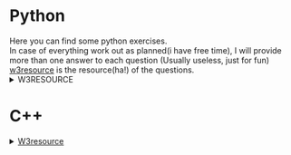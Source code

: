 
<h1>Python</h1>
Here you can find some python exercises. <br/>
In case of everything work out as planned(i have free time), I will provide more than one answer to each question (Usually useless, just for fun) <br/>
<a href= "w3resource.com/python-exercises">w3resource</a> is the resource(ha!) of the questions.

<details>
<summary>W3RESOURCE</summary>
	<details>
	<summary>Python Basic (Part -I)</summary>
       		<details>
        	<summary>1</summary>
Write a Python program to print the following string in a specific format (see the output). Go to the editor
Sample String : "Twinkle, twinkle, little star, How I wonder what you are! Up above the world so high, Like a diamond in the sky. Twinkle, twinkle, little star, How           I wonder what you are" Output :
			
<pre>
     Twinkle, twinkle, little star,
	How I wonder what you are! 
		Up above the world so high,   		
		Like a diamond in the sky. 
Twinkle, twinkle, little star, 
	How I wonder what you are
</pre>
          
First method:
<pre>
# Just use """ to print multiple line  
print("""Twinkle, Twinkle, little star,
        How I wonder what you are!
                Up above the world so high,
                Like a diamond in the sky.
Twinkle, twinkle, little star,
    How I wonder what you are""")

# 0.0009927749633789062 seconds. The most beautiful, but took a longer time.
</pre> 


Second Method:      
<pre>
# Print all in a single line (ouch!)      
print("winkle, Twinkle, little star,\n        How I wonder what you are!\n                Up above the world so high,\n                Like a diamond in the                   sky.\nTwinkle, twinkle, little star,\n    How I wonder what you are")
# 0.00049591064453125 seconds.
</pre>

      
 Third Method:
 <pre>
#  Create a variable and print it (double ouch!).

Text = "winkle, Twinkle, little star,\n        How I wonder what you are!\n                Up above the world so high,\n                Like a diamond in the sky.\nTwinkle, twinkle, little star,\n    How I wonder what you are"
print(Text)
</pre>
</details>
<details> 
        	<summary>2</summary>
Write a Python program to get the Python version you are using.

First Method:
<pre>
# Honestly? Had no idea
import sys # ok, I knew this one
print("You are using Python {}.{}.".format(sys.version_info.major, sys.version_info.minor)) # I didn't had idea
</pre>
0.00049591064453125 seconds

Second Method:
<pre>
# Took more time, but shows an completier message.
#import sys

print("Python version")
print (sys.version)
# 0.0009987354278564453 seconds
</pre>
</details>
<details> 
   	    	<summary>3</summary>
 Write a Python program to display the current date and time.
Sample Output :
Current date and time :
2014-07-05 14:34:14

First Method:
<pre>
import datetime
print("Current date and time:")
print(datetime.datetime.now()) # Other print, to avoid the " "
</pre>

Second Method:
I could use (sys.version - irrelevant info), but nah
</details>
<details>
        	<summary>4</summary>
Write a Python program which accepts the radius of a circle from the user and compute the area.
Sample Output :
r = 1.1
Area = 3.8013271108436504
	
First Method:
<pre>
# Easy
from numpy import pi

r = float(input("Enter with the radius: "))
print("r = ", r, "\nArea = ", pi*(r**2))
# 1.977311372756958 Seconds
</pre>
	
Second Method:
<pre>
mypi = 3.13159265358779323626433
print("Enter with radius: ")
r = float(input("r = "))

def area():
    print("Area: =",mypi*(r**2))


area()
# 1.540489912033081 Seconds.
</pre>
</details>
<details>
        	<summary>5</summary>
Write a Python program which accepts the user's first and last name and print them in reverse order with a space between them.

First Method:
<pre>
Lname = (input("Enter your first name: "))
Lname = (input("Enter your last name: "))
print(Lname, Fname)

# 3.1332342624664307 Seconds
</pre>

Second Method:
<pre>
FLname = input(str("Enter your first and last name: "))
sepname = FLname.split(" ")
print(sepname[1],sepname[0])

# 4.2260999679565435 Seconds, of course
</pre>

Thirt Method:
<pre>
# Basically the first one, but using one line to input Names.
Fname, Lname = (input("Enter your first name: "), input("Enter your last name: "))
print(Lname, Fname)
	
# 3.762261152267456 Seconds.
</pre>
	
Fourth Method:
<pre>
# Just one more
def name():
        Fname = str(input("Enter your first name: "))
        Lname = str(input("Enter your last name: "))
        print(Lname, Fname)

name()

# 4.156754732131958 Seconds.
</pre>
</details>
<details>
        	<summary>6</summary>
Write a Python program which accepts a sequence of comma-separated numbers from user and generate a list and a tuple with those numbers.
Sample data : 3, 5, 7, 23
Output :
List : ['3', ' 5', ' 7', ' 23']
Tuple : ('3', ' 5', ' 7', ' 23')

First method:
<pre>

UserNumbers = (input("Insert your sequence of comma-separated numbers: "))
UserNumbersList = UserNumbers.split((","))
print((type(UserNumbersList), UserNumbersList))
UserNumbersTuple = tuple(UserNumbersList)

# Time:  3.716700315475464
</pre>
</details>
		
<details>
        	<summary>7</summary>
Write a Python program to accept a filename from the user and print the extension of that.
Sample filename : abc.java
Output : java
	

<pre>
FileName = input("""Enter your file name with extension , example: mybook.txt 
your turn: """)
FileName = FileName.split(".")
print(FileName[-1])

# Time 7.073101282119751
</pre>
</details>
		
<details>
        	<summary>8</summary>
Write a Python program to display the first and last colors from the following list.
color_list = ["Red","Green","White" ,"Black"]

<pre>
color_list = ["Red","Green","White" ,"Black"]
print(color_list[0], color_list[-1])

# Time 0.012399673461914062
</pre>
</details>
		
<details>
        	<summary>9</summary>
 Write a Python program to display the examination schedule. (extract the date from exam_st_date).
exam_st_date = (11, 12, 2014)
Sample Output : The examination will start from : 11 / 12 / 2014

<pre>
exam_st_date = (11, 12, 2014)
exam_st_date = list(exam_st_date)
print ("The examination will start from: ", exam_st_date[0],"/", exam_st_date[1], "/", exam_st_date[2])

# Time 0.0004971027374267578
</pre>
</details>
		
<details>
        	<summary>10</summary>
Write a Python program that accepts an integer (n) and computes the value of n+nn+nnn
	<br>Sample value of n is 5
		<br>Expected Result : 615
<pre>
BaseNumber = int(input("Enter the number n: "))
print(BaseNumber + BaseNumber**2 + BaseNumber**3)

# Time 2.142456293106079
</pre>
</details>
		
<details>
        	<summary>11</summary>
Write a Python program to print the documents (syntax, description etc.) of Python built-in function(s).
	<br>Sample function: abs()

<pre>
print(abs.__doc__)

# Time 0.0 , could be faster
</pre>
</details>
		
<details>
        	<summary>12</summary>
Write a Python program to print the calendar of a given month and year.
	<br>Note : Use 'calendar' module.


<pre>
year = int(input("Year: "))
month = int(input("Month: "))

print(calendar.month(year, month))

# Time 0.0 , could be faster
</pre>
</details>

<details>
        	<summary>14</summary>
Write a Python program to calculate number of days between two dates.
	<br>Sample dates : (2014, 7, 2), (2014, 7, 11)
	<br>Expected output : 9 days



<pre>
from datetime import date

fdate = date(2020, 5, 5)
ldate = date(2021, 5, 5)
print((ldate - fdate).days)

# Time 0.003968238830566406
</pre>
</details>

<details>
        	<summary>15</summary>
 Write a Python program to compute the product of a list of integers (without using for loop)
<pre>
actualposition ,total  = 0, 1
numbers = [3, 3, 2]
total = 1

while actualposition  < (len(numbers)):
    total = (numbers[actualposition]*total)
    actualposition += 1
</pre>
</details>

	
<details>
        	<summary>116 (mb) </summary>
Write a Python program to print Unicode characters.
	<pre>
	Unicode = u'\03 \u004E \u0049 \u0043 \u0045 \03'
	print(Unicode)
	</pre>
# Time 0.0004966259002685547
</details>

<details>
	<summary>16</summary>
Write a Python program to get the difference between a given number and 17, if the number is greater than 17 return double the absolute difference.
<pre>
try:
    n1 = float(input("Enter your given number: "))
except ValueError:
    print("Number my brother")
if n1 > 17:
    print((n1 - 17)*2)
elif n1 == 17:
    print("Even number")
else:
    print ("Given number is lower then 17")
</pre>
</details>

<details>
	<summary>17</summary>
Write a Python program to test whether a number is within 100 of 1000 or 2000.
<pre>
YourNumber = float(input("Enter your number: "))
if abs(YourNumber - 1000) <= 100:
    print("Close to 1000")
elif abs(YourNumber - 2000) <= 100:
    print("Close to 2000")
    print(YourNumber - 2000)
else: print("None of them")
</pre>
</details>

<details>
	<summary>18</summary>
Write a Python program to calculate the sum of three given numbers, if the values are equal then return three times of their sum.
<pre>
def nsums(n1, n2, n3):
    if n1 == n2 == n3:
        sum = (n1+n2+n3)*3
    else:
        sum = (n1+n2+n3)
    return sum

print(nsums(-3, 0, 9))
print(nsums(2, 2, 2))
</pre>
</details>

<details>
	<summary>19</summary>
Write a Python program to get a new string from a given string where "Is" has been added to the front.
If the given string already begins with "Is" then return the string unchanged.
<pre>
def input_Is (x):
	if phrase[0:2] == "Is":
        print(phrase)
    else:
        print("Is"+phrase)

phrase = ("ThisOk?")
input_Is(phrase)
phrase = ("IsThisOk?")
input_Is(phrase)
</pre>
</details>
<details>
	<summary>20</summary>
Write a Python program to get a string which is n (non-negative integer) copies of a given string.

<pre>
	def repeat_this (x, y):
    print(x*y)

repeat_this("Hi", 3)
</pre>
</details>

<details>
	<summary>21</summary>
Write a Python program to find whether a given number (accept from the user) is even or 
odd, print out an appropriate message to the user.
<pre>
def even_or_odd(x):
    if x%2 == 0:
        print("Even Number")
    else:
        print("Odd Number")

num = int(input("Insert Number: "))

even_or_odd(num)
</pre>
</details>

<details>
	<summary>22</summary>
Write a Python program to count the number 4 in a given list.
<pre>
def search_num4(x):
    nums_4 = 0
    for i in x:
        if i == 4:
            nums_4 += 1

    print(nums_4)

list_one = [0, 1, 2, 3, 4, 5, 6]
list_two = [4, 4 , 4, 4, 4, 4, 4]
search_num4(list_one)
search_num4(list_two)
</pre>
</details>

<details>
	<summary>23</summary>
Write a Python program to get the n (non-negative integer) copies of the first 2 characters
of a given string. Return the n copies of the whole string if the length is less than
<pre>
def copies(word, rep):
    firstwo = word[0:2]
    print(firstwo*rep)

word = str(input("Enter with the word or phrase: "))
rep = int(input("How many times you want to repeat the first two letters?"))
copies(word, rep)
</pre>
</details>

<details>
	<summary>24</summary>
Write a Python program to test whether a passed letter is a vowel or not.
<pre>
	def vogal(letter):
    vogais = "aeiou"
    return letter in vogais

letter = str(input("Enter your letter: "))
if (vogal(letter) == True):
    print("Vowel")
else:
    print("Not Vowel")

</pre>
</details>
	
	
</details>
</details>
</details>
<h1>C++</h1>
<details>
	<summary><a href= "w3resource.com/cpp-exercises">W3resource</a></summary>
	<details><summary>C++ Basic</summary>
	
		
</details>


	

